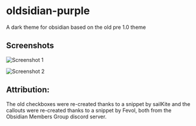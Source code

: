 # oldsidian-purple
A dark theme for obsidian based on the old pre 1.0 theme
## Screenshots
![Screenshot 1](https://github.com/ltctceplrm/oldsidian-purple/blob/main/Screenshot%201.png?raw=true" "Screenshot 1")

![Screenshot 2](https://github.com/ltctceplrm/oldsidian-purple/blob/main/Screenshot%202.png?raw=true" "Screenshot 2")

## Attribution:
The old checkboxes were re-created thanks to a snippet by sailKite and the callouts were re-created thanks to a snippet by Fevol, both from the Obsidian Members Group discord server.
